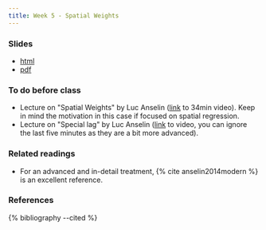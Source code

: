 ```yaml
---
title: Week 5 - Spatial Weights
---
```


### Slides

- [html](../slides/lecture_05.html)
- [pdf](../slides/lecture_05.pdf)

### To do before class

* Lecture on  "Spatial Weights" by Luc Anselin
  ([link](https://www.youtube.com/watch?v=ydFmI6ZGLQ8) to 34min video). Keep
  in mind the motivation in this case if focused on spatial regression.
* Lecture on "Special lag" by Luc Anselin
  ([link](https://www.youtube.com/watch?v=MQACCcfTpXc) to video, you can
  ignore the last five minutes as they are a bit more advanced).

### Related readings

* For an advanced and in-detail treatment, {% cite anselin2014modern %} is an
  excellent reference.

### References

{% bibliography --cited %}


